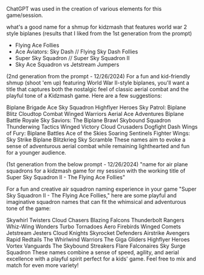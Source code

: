 ChatGPT was used in the creation of various elements for this game/session.

what's a good name for a shmup for kidzmash that features world war 2 style biplanes
(results that I liked from the 1st generation from the prompt)
- Flying Ace Follies
- Ace Aviators: Sky Dash // Flying Sky Dash Follies
- Super Sky Squadron // Super Sky Squadron II
- Sky Ace Squadron vs Jetstream Jumpers

(2nd generation from the prompt - 12/26/2024)
For a fun and kid-friendly shmup (shoot 'em up) featuring World War II-style biplanes, you'll want a title that captures both the nostalgic feel of classic aerial combat and the playful tone of a Kidzmash game. Here are a few suggestions:

Biplane Brigade
Ace Sky Squadron
Highflyer Heroes
Sky Patrol: Biplane Blitz
Cloudtop Combat
Winged Warriors
Aerial Ace Adventures
Biplane Battle Royale
Sky Saviors: The Biplane Brawl
Skybound Squadron
Thunderwing Tactics
Winged Victory
Cloud Crusaders
Dogfight Dash
Wings of Fury: Biplane Battles
Ace of the Skies
Soaring Sentinels
Fighter Wings: Sky Strike
Biplane Blitzkrieg
Sky Scramble
These names aim to evoke a sense of adventurous aerial combat while remaining lighthearted and fun for a younger audience.


(1st generation from the below prompt - 12/26/2024)
"name for air plane squadrons for a kidzmash game for my session with the working title of Super Sky Squadron II - The Flying Ace Follies"

For a fun and creative air squadron naming experience in your game "Super Sky Squadron II - The Flying Ace Follies," here are some playful and imaginative squadron names that can fit the whimsical and adventurous tone of the game:

Skywhirl Twisters
Cloud Chasers
Blazing Falcons
Thunderbolt Rangers
Whiz-Wing Wonders
Turbo Tornadoes
Aero Firebirds
Winged Comets
Jetstream Jesters
Cloud Knights
Skyrocket Defenders
Airstrike Avengers
Rapid Redtails
The Whirlwind Warriors
The Giga Gliders
Highflyer Heroes
Vortex Vanguards
The Skybound Streakers
Flare Falconaires
Sky Surge Squadron
These names combine a sense of speed, agility, and aerial excellence with a playful spirit perfect for a kids' game. Feel free to mix and match for even more variety!
